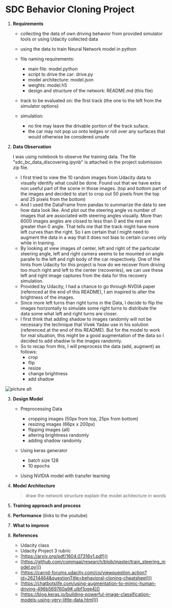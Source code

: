 # SDC Behavior Cloning Project

1. **Requirements**
	* collecting the data of own driving behavior from provided simulator tools or using Udacity collected data
	* using the data to train Neural Network model in python 
	* file naming requirements: 
		* main file: model.python
		* script to drive the car: drive.py
		* model architecture: model.json
		* weights: model.h5
		* design and structure of the network: README.md (this file)

	* track to be evaluated on: the first track (the one to the left from the simulator options)
	* simulation: 
		* no tire may leave the drivable portion of the track suface.
		* the car may not pop uo onto ledges or roll over any surfaces that would otherwise be consdered unsafe


2. **Data Observation**


	I was using notebook to observe the training data. The file "sdc_bc_data_discovering.ipynb" is attached in the project submission zip file.
	* I first tried to view the 10 random images from Udacity data to visually identify what could be done. Found out that we have extra non useful part of the scene in those images. (top and bottom part of the images and decided to start to crop out 50 pixels from the top and 25 pixels from the bottom)
	* And I used the DataFrame from pandas to summarize the data to see how data look like. And plot out the steering angle vs number of images that are associated with steering angles visually. More than 6000 images angles are closed to less than 0 and the rest are greater than 0 angle. That tells me that the track might have more left curves than the right. So I am certain that I might need to augment the data in a way that it does not bias to certain curves only while in training.
	* By looking at view images of center, left and right of the particular steering angle, left and right camera seems to be mounted on angle paralle to the left and righ body of the car respectively.	One of the hints from Udacity for this project is how do we recover from driving too much right and left to the center (recoveries), we can use these left and right image captures from the data for this recovery simulation.
	* Provided by Udacity, I had a chance to go through NVDIA paper (refernced at the end of this README), I am inspired to alter the brightness of the images. 
	* Since more left turns than right turns in the Data, I decide to flip the images horizontally to simulate some right turns to distribute the data some what left and right turns are closer.	
	* I first think that adding shadow to images randomly will not be necessary the technique that Vivek Yadav use in his solution (referenced at the end of this README). But for the model to work for real situation, this might be a good augmentation of the data so I decided to add shadow to the images randomly.
	* So to recap from this, I will preprocess the data (add, augment) as follows:
		* crop
		* flip
		* resize
		* change brightness
		* add shadow

![picture alt](https://cloud.githubusercontent.com/assets/24833943/21903912/6ccbcbc0-d8b6-11e6-86a7-b7fb1117d462.png "brightness")

3. **Design Model**
	* Preprocessing Data
		* 	cropping images (50px from top, 25px from bottom)
		* 	resizing images (66px x 200px)
		* 	flipping images (all)
		* 	altering brightness randomly
		* 	adding shadow randomly 
	
	* Using keras generator
		* 	batch size 128
		* 	10 epochs
	
	* Using NVIDIA model with transfer learning
	

4. **Model Architecture**
	> draw the network structure
	> explain the model achitecture in words


5. **Training approach and process**


6. **Performance** (links to the youtube)


7. **What to improve**


9. **References**
	* Udacity class
	* Udacity Project 3 rubric
	* [https://arxiv.org/pdf/1604.07316v1.pdf]()
	* [https://github.com/commaai/research/blob/master/train_steering_model.py]()
	* [https://carnd-forums.udacity.com/cq/viewquestion.action?id=26214464&questionTitle=behavioral-cloning-cheatsheet]()
	* [https://chatbotslife.com/using-augmentation-to-mimic-human-driving-496b569760a9#.ulbf1oge4]()
	* [https://blog.keras.io/building-powerful-image-classification-models-using-very-little-data.html]()
